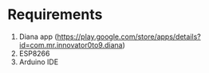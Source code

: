 # Requirements

1. Diana app (https://play.google.com/store/apps/details?id=com.mr.innovator0to9.diana)
2. ESP8266
3. Arduino IDE
